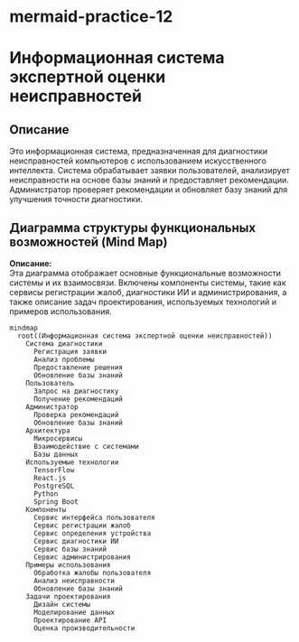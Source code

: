 # mermaid-practice-12
# Информационная система экспертной оценки неисправностей

## Описание

Это информационная система, предназначенная для диагностики неисправностей компьютеров с использованием искусственного интеллекта. Система обрабатывает заявки пользователей, анализирует неисправности на основе базы знаний и предоставляет рекомендации. Администратор проверяет рекомендации и обновляет базу знаний для улучшения точности диагностики.

## Диаграмма структуры функциональных возможностей (Mind Map)

**Описание:**  
Эта диаграмма отображает основные функциональные возможности системы и их взаимосвязи. Включены компоненты системы, такие как сервисы регистрации жалоб, диагностики ИИ и администрирования, а также описание задач проектирования, используемых технологий и примеров использования.

```mermaid
mindmap
  root((Информационная система экспертной оценки неисправностей))
    Система диагностики
      Регистрация заявки
      Анализ проблемы
      Предоставление решения
      Обновление базы знаний
    Пользователь
      Запрос на диагностику
      Получение рекомендаций
    Администратор
      Проверка рекомендаций
      Обновление базы знаний
    Архитектура
      Микросервисы
      Взаимодействие с системами
      Базы данных
    Используемые технологии
      TensorFlow
      React.js
      PostgreSQL
      Python
      Spring Boot
    Компоненты
      Сервис интерфейса пользователя
      Сервис регистрации жалоб
      Сервис определения устройства
      Сервис диагностики ИИ
      Сервис базы знаний
      Сервис администрирования
    Примеры использования
      Обработка жалобы пользователя
      Анализ неисправности
      Обновление базы знаний
    Задачи проектирования
      Дизайн системы
      Моделирование данных
      Проектирование API
      Оценка производительности

